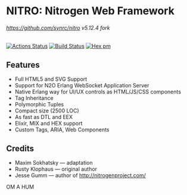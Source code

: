 NITRO: Nitrogen Web Framework
=============================

###### https://github.com/synrc/nitro v5.12.4 fork

[![Actions Status](https://github.com/synrc/nitro/workflows/mix/badge.svg)](https://github.com/synrc/nitro/actions)
[![Build Status](https://travis-ci.com/synrc/nitro.svg?branch=master)](https://travis-ci.com/synrc/nitro)
[![Hex pm](http://img.shields.io/hexpm/v/nitro.svg?style=flat)](https://hex.pm/packages/nitro)

Features
--------

* Full HTML5 and SVG Support
* Support for N2O Erlang WebSocket Application Server
* Native Erlang way for UI/UX controls as HTML/JS/CSS components
* Tag Inheritance
* Polymorphic Tuples
* Compact size (2500 LOC)
* As fast as DTL and EEX
* Elixir, MIX and HEX support
* Custom Tags, ARIA, Web Components

Credits
-------

* Maxim Sokhatsky — adaptation
* Rusty Klophaus — original author
* Jesse Gumm — author of http://nitrogenproject.com/

OM A HUM
